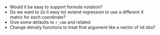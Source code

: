 - Would it be easy to support formula notation?
- Do we want to (is it easy to) extend regression to use a different X matrix
  for each coordinate?
- Give some defaults to `r_cmm` and related
- Change density functions to treat first argument like a vector of iid obs?
